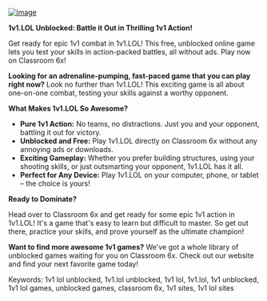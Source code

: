 
[![image](https://github.com/user-attachments/assets/b9e5c097-6d8e-4a9f-b366-37e305ed1007)](https://online-generator.github.io/unblockedgames/1v1-LOL-Unblocked-game/)

**1v1.LOL Unblocked: Battle it Out in Thrilling 1v1 Action!**

Get ready for epic 1v1 combat in 1v1.LOL! This free, unblocked online game lets you test your skills in action-packed battles, all without ads. Play now on Classroom 6x!

**Looking for an adrenaline-pumping, fast-paced game that you can play right now?**  Look no further than 1v1.LOL! This exciting game is all about one-on-one combat, testing your skills against a worthy opponent. 

**What Makes 1v1.LOL So Awesome?**

* **Pure 1v1 Action:** No teams, no distractions. Just you and your opponent, battling it out for victory.
* **Unblocked and Free:** Play 1v1.LOL directly on Classroom 6x without any annoying ads or downloads. 
* **Exciting Gameplay:** Whether you prefer building structures, using your shooting skills, or just outsmarting your opponent, 1v1.LOL has it all. 
* **Perfect for Any Device:**  Play 1v1.LOL on your computer, phone, or tablet – the choice is yours!

**Ready to Dominate?**

Head over to Classroom 6x and get ready for some epic 1v1 action in 1v1.LOL! It's a game that's easy to learn but difficult to master. So get out there, practice your skills, and prove yourself as the ultimate champion! 

**Want to find more awesome 1v1 games?**  We've got a whole library of unblocked games waiting for you on Classroom 6x.  Check out our website and find your next favorite game today! 

Keywords: 1v1 lol unblocked, 1v1.lol unblocked, 1v1 lol, 1v1.lol, 1v1 unblocked, 1v1 lol games, unblocked games, classroom 6x, 1v1 sites, 1v1 lol sites
